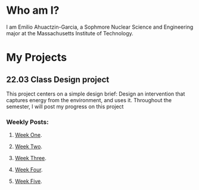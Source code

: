 # Who am I?

I am Emilio Ahuactzin-Garcia, a Sophmore Nuclear Science and Engineering major at the Massachusetts Institute of Technology.

# My Projects
## 22.03 Class Design project

This project centers on a simple design brief: Design an intervention that captures energy from the environment, and uses it. Throughout the semester, I will post my progress on this project

### Weekly Posts:

1. [Week One](https://joancorp.github.io/rapid-prototyping/week-one).

2. [Week Two](https://joancorp.github.io/rapid-prototyping/week-two).

3. [Week Three](https://joancorp.github.io/rapid-prototyping/week-three).

4. [Week Four](https://joancorp.github.io/rapid-prototyping/week-four).

4. [Week Five](https://joancorp.github.io/rapid-prototyping/week-five).